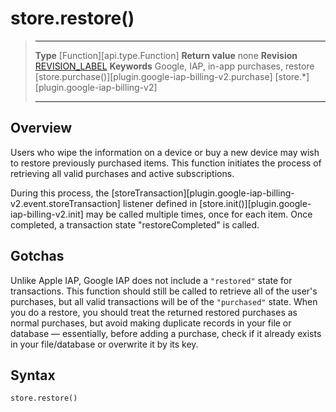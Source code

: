 
# store.restore()

> --------------------- ------------------------------------------------------------------------------------------
> __Type__              [Function][api.type.Function]
> __Return value__      none
> __Revision__          [REVISION_LABEL](REVISION_URL)
> __Keywords__          Google, IAP, in-app purchases, restore
>						[store.purchase()][plugin.google-iap-billing-v2.purchase]
>						[store.*][plugin.google-iap-billing-v2]
> --------------------- ------------------------------------------------------------------------------------------


## Overview

Users who wipe the information on a device or buy a new device may wish to restore previously purchased items. This function initiates the process of retrieving all valid purchases and active subscriptions.

During this process, the [storeTransaction][plugin.google-iap-billing-v2.event.storeTransaction] listener defined in [store.init()][plugin.google-iap-billing-v2.init] may be called multiple times, once for each item. Once completed, a transaction state "restoreCompleted" is called.



## Gotchas

Unlike Apple IAP, Google&nbsp;IAP does not include a `"restored"` state for transactions. This function should still be called to retrieve all of the user's purchases, but all valid transactions will be of the `"purchased"` state. When you do a restore, you should treat the returned restored purchases as normal purchases, but avoid making duplicate records in your file or database — essentially, before adding a purchase, check if it already exists in your file/database or overwrite it by its key.


## Syntax

	store.restore()

